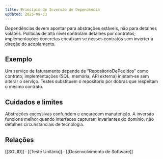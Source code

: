 ```yaml
---
title: Princípio de Inversão de Dependência
updated: 2025-09-13
---
```


Dependências devem apontar para abstrações estáveis, não para detalhes voláteis. Políticas de alto nível controlam detalhes por contratos; implementações concretas encaixam‑se nesses contratos sem inverter a direção do acoplamento.

## Exemplo
Um serviço de faturamento depende de “RepositorioDePedidos” como contrato; implementações (SQL, memória, API externa) injetam‑se sem alterar o serviço. Testes substituem o repositório por dobras que respeitam o mesmo contrato.

## Cuidados e limites
Abstrações excessivas confundem e encarecem manutenção. A inversão funciona melhor quando interfaces capturam invariantes do domínio, não detalhes circunstanciais de tecnologia.

## Relações
[[SOLID]] · [[Teste Unitário]] · [[Desenvolvimento de Software]]

